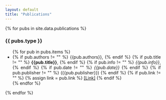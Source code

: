 ```yaml
---
layout: default
title: "Publications"
---
```

{% for pubs in site.data.publications %}
<h3>{{ pubs.type }}</h3>
<ul style="text-align: justify;">
    {% for pub in pubs.items %}
    <li>
        {% if pub.authors != "" %}
            {{pub.authors}},
        {% endif %}
        {% if pub.title != "" %}
            <strong>{{pub.title}}</strong>,
        {% endif %}   
        {% if pub.info != "" %}
            <i>{{pub.info}}</i>,
        {% endif %}
        {% if pub.date != "" %} 
            <i>{{pub.date}}</i>
        {% endif %}    
        {% if pub.publisher != "" %}
            ({{pub.publisher}})
        {% endif %}
        {% if pub.link != "" %}
            {% assign link = pub.link %}
            <a href="{{pub.link}}" target="_blank">[Link]</a>
        {% endif %}    
    </li>
    {% endfor %}
</ul>
{% endfor %}